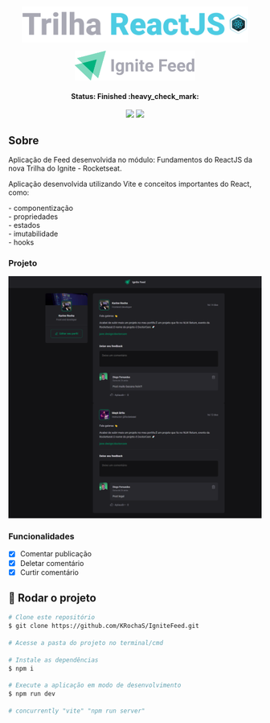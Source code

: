 <p align="center">
  <img src="https://github.com/KRochaS/IgniteFeed/blob/master/.github/logo-trilha.svg" width="450" >
</p>

<p align="center">
  <img src="https://github.com/KRochaS/IgniteFeed/blob/master/.github/ignite-feed.svg" width="240" >
</p>

<h4 align="center"> 
	 Status: Finished :heavy_check_mark:
</h4>

<p align="center">	
   <img src="https://img.shields.io/badge/-ReactJS-00875F?style=flat&logoColor=white" />
   
   <img src="https://img.shields.io/badge/-Typescript-00875F?style=flat&logoColor=white" />
   
</p>

## Sobre

<p> Aplicação de Feed desenvolvida no módulo: Fundamentos do ReactJS da nova Trilha do Ignite - Rocketseat. </p>
<p> Aplicação desenvolvida utilizando Vite e conceitos importantes do React, como: </p>
  - componentização </br>
  - propriedades </br>
  - estados </br>
  - imutabilidade </br>
  - hooks
  
  ### Projeto
<p>
  <img src="https://github.com/KRochaS/IgniteFeed/blob/master/.github/ignite-feed-projeto.png" width="900" >
</p>

### Funcionalidades 

- [x] Comentar publicação
- [x] Deletar comentário
- [x] Curtir comentário

## :wrench: Rodar o projeto

```bash
# Clone este repositório
$ git clone https://github.com/KRochaS/IgniteFeed.git

# Acesse a pasta do projeto no terminal/cmd

# Instale as dependências
$ npm i

# Execute a aplicação em modo de desenvolvimento
$ npm run dev

# concurrently "vite" "npm run server"
```
